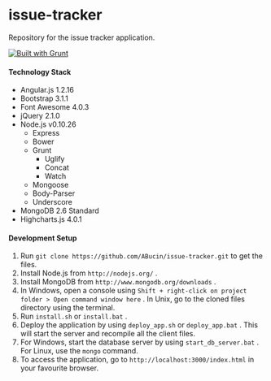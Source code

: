 issue-tracker
=============

Repository for the issue tracker application.

[![Built with Grunt](https://cdn.gruntjs.com/builtwith.png)](http://gruntjs.com/)

#### Technology Stack

* Angular.js 1.2.16
* Bootstrap 3.1.1
* Font Awesome 4.0.3
* jQuery 2.1.0
* Node.js v0.10.26
  * Express
  * Bower
  * Grunt
  	* Uglify
	* Concat
	* Watch
  * Mongoose
  * Body-Parser
  * Underscore
* MongoDB 2.6 Standard
* Highcharts.js 4.0.1

#### Development Setup

1. Run `git clone https://github.com/ABucin/issue-tracker.git` to get the files.
2. Install Node.js from `http://nodejs.org/` .
3. Install MongoDB from `http://www.mongodb.org/downloads` .
4. In Windows, open a console using `Shift + right-click on project folder > Open command window here` . In Unix, go to the cloned files directory using the terminal.
5. Run `install.sh` or `install.bat` .
6. Deploy the application by using `deploy_app.sh` or `deploy_app.bat` . This will start the server and recompile all the client files.
7. For Windows, start the database server by using `start_db_server.bat` . For Linux, use the `mongo` command.
8. To access the application, go to `http://localhost:3000/index.html` in your favourite browser.